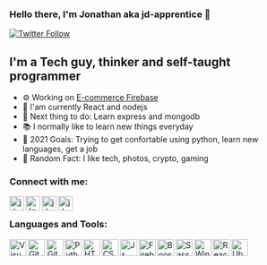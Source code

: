 ### Hello there, I'm Jonathan aka jd-apprentice 👋

[![Twitter Follow](https://img.shields.io/twitter/follow/jd_apprentice?color=1DA1F2&logo=twitter&style=for-the-badge)](https://twitter.com/intent/follow?original_referer=https%3A%2F%2Fgithub.com%2Fjd_apprentice&screen_name=jd_apprentice)

## I'm a Tech guy, thinker and self-taught programmer

- ⚙️ Working on [E-commerce Firebase]
- 🎲 I'am currently React and nodejs
- 📌 Next thing to do: Learn express and mongodb
- 📚 I normally like to learn new things everyday 
- 📕 2021 Goals: Trying to get confortable using python, learn new languages, get a job
- 🔎 Random Fact: I like tech, photos, crypto, gaming

### Connect with me:

[<img align="left" alt="jd_apprentice | Twitter" width="26px" src="https://www.vectorlogo.zone/logos/twitter/twitter-icon.svg" />][twitter]
[<img align="left" alt="Jonathandyallo | LinkedIn" width="26px" src="https://www.vectorlogo.zone/logos/linkedin/linkedin-icon.svg" />][linkedin]
[<img align="left" alt="jd.apprentice | Instagram" width="26px" src="https://www.vectorlogo.zone/logos/instagram/instagram-icon.svg" />][instagram]
[<img align="left" alt="jd.apprentice | Mailto" width="26px" src="https://www.vectorlogo.zone/logos/gmail/gmail-icon.svg" />][gmail]

<br/>

### Languages and Tools:

<img align="left" alt="Visual Studio Code" width="30px" src="https://www.vectorlogo.zone/logos/visualstudio_code/visualstudio_code-icon.svg"/>
<img align="left" alt="GitHub" width="30px" src="https://www.vectorlogo.zone/logos/github/github-tile.svg"/>
<img align="left" alt="Git" width=30px" src="https://www.vectorlogo.zone/logos/git-scm/git-scm-icon.svg"/>
<img align="left" alt="Python" width="30px" src="https://www.vectorlogo.zone/logos/python/python-icon.svg"/>                                  
<img align="left" alt="HTML5" width="30px" src="https://www.vectorlogo.zone/logos/w3_html5/w3_html5-icon.svg"/>
<img align="left" alt="CSS3" width="30px" src="https://www.logolynx.com/images/logolynx/s_0d/0d35ef6c8d4fdaf0590228404dc6448b.png"/>                                              <img align="left" alt="Js" width="30px" src="https://upload.wikimedia.org/wikipedia/commons/thumb/9/99/Unofficial_JavaScript_logo_2.svg/1200px-Unofficial_JavaScript_logo_2.svg.png"/>
<img align="left" alt="Firebase" width="30px" src="https://www.vectorlogo.zone/logos/firebase/firebase-icon.svg"/>
<img align="left" alt="Boostrap" width="30px" src="https://www.vectorlogo.zone/logos/getbootstrap/getbootstrap-icon.svg">
<img align="left" alt="Sass" width="30px" src="https://www.vectorlogo.zone/logos/sass-lang/sass-lang-icon.svg">
<img align="left" alt="Windows" width="30px" src="https://www.vectorlogo.zone/logos/microsoft/microsoft-icon.svg"/>
<img align="left" alt="React" width="30px" src="https://www.vectorlogo.zone/logos/reactjs/reactjs-icon.svg"/>
<img align="left" alt="Ubuntu" width="30px" src="https://www.vectorlogo.zone/logos/ubuntu/ubuntu-icon.svg">

[E-commerce Firebase]: https://github.com/jd-apprentice/E-commerce
[twitter]: https://twitter.com/jd_apprentice
[youtube]: https://youtube.com/channel/UCAXE_hBc0sBzk15vVq-oH3A
[instagram]: https://instagram.com/jd.apprentice
[linkedin]: https://linkedin.com/in/jonathandyallo
[gmail]: mailto:emeraldusk@gmail.com
